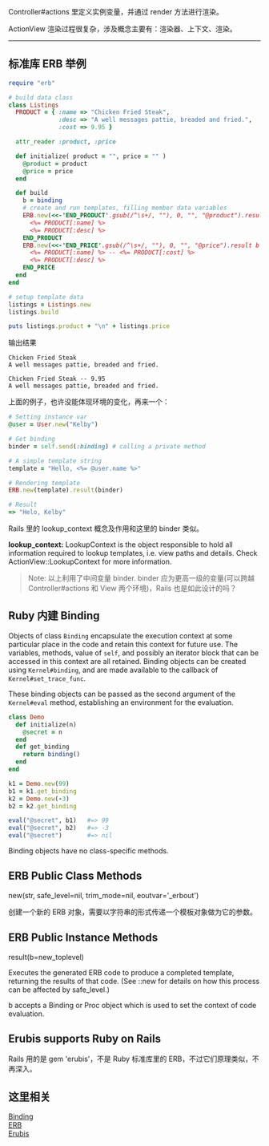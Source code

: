 Controller#actions 里定义实例变量，并通过 render 方法进行渲染。

ActionView 渲染过程很复杂，涉及概念主要有：渲染器、上下文、渲染。

---

## 标准库 ERB 举例

```ruby
require "erb"

# build data class
class Listings
  PRODUCT = { :name => "Chicken Fried Steak",
              :desc => "A well messages pattie, breaded and fried.",
              :cost => 9.95 }

  attr_reader :product, :price

  def initialize( product = "", price = "" )
    @product = product
    @price = price
  end

  def build
    b = binding
    # create and run templates, filling member data variables
    ERB.new(<<-'END_PRODUCT'.gsub(/^\s+/, ""), 0, "", "@product").result b
      <%= PRODUCT[:name] %>
      <%= PRODUCT[:desc] %>
    END_PRODUCT
    ERB.new(<<-'END_PRICE'.gsub(/^\s+/, ""), 0, "", "@price").result b
      <%= PRODUCT[:name] %> -- <%= PRODUCT[:cost] %>
      <%= PRODUCT[:desc] %>
    END_PRICE
  end
end

# setup template data
listings = Listings.new
listings.build

puts listings.product + "\n" + listings.price
```

输出结果

```
Chicken Fried Steak
A well messages pattie, breaded and fried.

Chicken Fried Steak -- 9.95
A well messages pattie, breaded and fried.
```

上面的例子，也许没能体现环境的变化，再来一个：

```ruby
# Setting instance var
@user = User.new("Kelby")

# Get binding
binder = self.send(:binding) # calling a private method

# A simple template string
template = "Hello, <%= @user.name %>"

# Rendering template
ERB.new(template).result(binder)

# Result
=> "Helo, Kelby"
```

Rails 里的 lookup_context 概念及作用和这里的 binder 类似。

**lookup_context:** LookupContext is the object responsible to hold all information required to lookup templates, i.e. view paths and details. Check ActionView::LookupContext for more information.

> Note: 以上利用了中间变量 binder. binder 应为更高一级的变量(可以跨越 Controller#actions 和 View 两个环境)，Rails 也是如此设计的吗？

## Ruby 内建 Binding

Objects of class `Binding` encapsulate the execution context at some particular place in the code and retain this context for future use. The variables, methods, value of `self`, and possibly an iterator block that can be accessed in this context are all retained. Binding objects can be created using `Kernel#binding`, and are made available to the callback of     `Kernel#set_trace_func`.

These binding objects can be passed as the second argument of the `Kernel#eval` method, establishing an environment for the evaluation.

```ruby
class Demo
  def initialize(n)
    @secret = n
  end
  def get_binding
    return binding()
  end
end

k1 = Demo.new(99)
b1 = k1.get_binding
k2 = Demo.new(-3)
b2 = k2.get_binding

eval("@secret", b1)   #=> 99
eval("@secret", b2)   #=> -3
eval("@secret")       #=> nil
```

Binding objects have no class-specific methods.

## ERB Public Class Methods

new(str, safe_level=nil, trim_mode=nil, eoutvar='_erbout')

创建一个新的 ERB 对象，需要以字符串的形式传递一个模板对象做为它的参数。

## ERB Public Instance Methods

result(b=new_toplevel)

Executes the generated ERB code to produce a completed template, returning the results of that code. (See ::new for details on how this process can be affected by safe_level.)

b accepts a Binding or Proc object which is used to set the context of code evaluation.

## Erubis supports Ruby on Rails

Rails 用的是 gem 'erubis'，不是 Ruby 标准库里的 ERB，不过它们原理类似，不再深入。

## 这里相关

[Binding](http://ruby-doc.org/core-2.1.2/Binding.html)<br>
[ERB](http://www.ruby-doc.org/stdlib-2.1.2/libdoc/erb/rdoc/index.html)<br>
[Erubis](https://github.com/genki/erubis)

